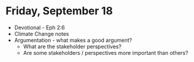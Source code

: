 # Friday, September 18

* Devotional - Eph 2:6
* Climate Change notes
* Argumentation - what makes a good argument?
    - What are the stakeholder perspectives?
    - Are some stakeholders / perspectives more important than others?



